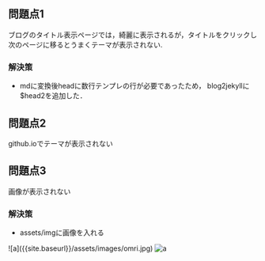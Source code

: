 問題点1
-------

ブログのタイトル表示ページでは，綺麗に表示されるが，タイトルをクリックし次のページに移るとうまくテーマが表示されない.

### 解決策

-   mdに変換後headに数行テンプレの行が必要であったため，
    blog2jekyllに\$head2を追加した．

問題点2
-------

github.ioでテーマが表示されない

### 

問題点3
-------

画像が表示されない

### 解決策

-   assets/imgに画像を入れる

!\[a\]({{site.baseurl}}/assets/images/omri.jpg)
![a]({{site.baseurl}}/assets/images/omri.jpg)